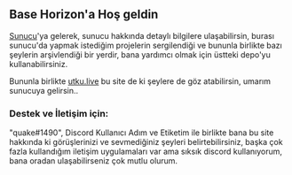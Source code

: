 ## Base Horizon'a Hoş geldin

[Sunucu](https://discord.gg/hgh7qgZ)'ya gelerek, sunucu hakkında detaylı bilgilere ulaşabilirsin, burası sunucu'da yapmak istediğim projelerin sergilendiği ve bununla birlikte bazı şeylerin arşivlendiği bir yerdir, bana yardımcı olmak için üstteki depo'yu kullanabilirsiniz.

Bununla birlikte [utku.live](https://utku.live/) bu site de ki şeylere de göz atabilirsin, umarım sunucuya gelirsin..

### Destek ve İletişim için:

"quake#1490", Discord Kullanıcı Adım ve Etiketim ile birlikte bana bu site hakkında ki görüşlerinizi ve sevmediğiniz şeyleri belirtebilirsiniz, başka çok fazla kullandığım iletişim uygulamaları var ama sıksık discord kullanıyorum, bana oradan ulaşabilirseniz çok mutlu olurum.
